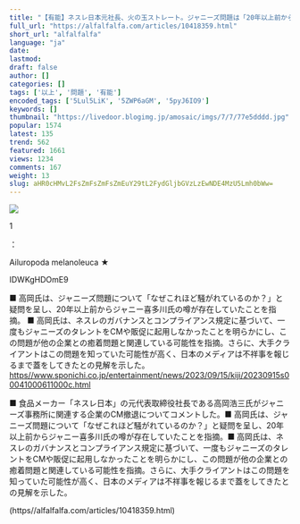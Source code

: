 ```yaml
---
title: "【有能】ネスレ日本元社長、火の玉ストレート。ジャニーズ問題は「20年以上前から噂として知っていた」一度もタレント起用せず "
full_url: "https://alfalfalfa.com/articles/10418359.html"
short_url: "alfalfalfa"
language: "ja"
date: 
lastmod: 
draft: false
author: []
categories: []
tags: ['以上', '問題', '有能']
encoded_tags: ['5Lul5LiK', '5ZWP6aGM', '5pyJ6IO9']
keywords: []
thumbnail: "https://livedoor.blogimg.jp/amosaic/imgs/7/7/77e5dddd.jpg"
popular: 1574
latest: 135
trend: 562
featured: 1661
views: 1234
comments: 167
weight: 13
slug: aHR0cHMvL2FsZmFsZmFsZmEuY29tL2FydGljbGVzLzEwNDE4MzU5Lmh0bWw=
---
```


![](https://livedoor.blogimg.jp/amosaic/imgs/7/7/77e5dddd.jpg)

<div><p class='res_info'><p class='res_num'>1</p>：<p class='res_name'>Ailuropoda melanoleuca ★</p><p class='res_matome'><p class='res_id'>IDWKgHDOmE9</p></p></p> ■ 高岡氏は、ジャニーズ問題について「なぜこれほど騒がれているのか？」と疑問を呈し、20年以上前からジャニー喜多川氏の噂が存在していたことを指摘。 ■ 高岡氏は、ネスレのガバナンスとコンプライアンス規定に基づいて、一度もジャニーズのタレントをCMや販促に起用しなかったことを明らかにし、この問題が他の企業との癒着問題と関連している可能性を指摘。さらに、大手クライアントはこの問題を知っていた可能性が高く、日本のメディアは不祥事を報じるまで蓋をしてきたとの見解を示した。 <a href='https//www.sponichi.co.jp/entertainment/news/2023/09/15/kiji/20230915s00041000611000c.html' target='_blank' rel='nofollow'>https//www.sponichi.co.jp/entertainment/news/2023/09/15/kiji/20230915s00041000611000c.html</a><p>■ 食品メーカー「ネスレ日本」の元代表取締役社長である高岡浩三氏がジャニーズ事務所に関連する企業のCM撤退についてコメントした。■ 高岡氏は、ジャニーズ問題について「なぜこれほど騒がれているのか？」と疑問を呈し、20年以上前からジャニー喜多川氏の噂が存在していたことを指摘。■ 高岡氏は、ネスレのガバナンスとコンプライアンス規定に基づいて、一度もジャニーズのタレントをCMや販促に起用しなかったことを明らかにし、この問題が他の企業との癒着問題と関連している可能性を指摘。さらに、大手クライアントはこの問題を知っていた可能性が高く、日本のメディアは不祥事を報じるまで蓋をしてきたとの見解を示した。</p></div>

(https//alfalfalfa.com/articles/10418359.html)
